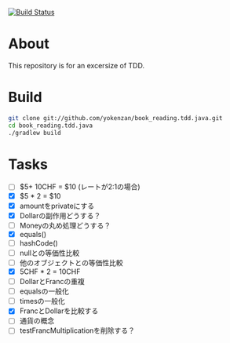[![Build Status](https://travis-ci.com/yokenzan/book_reading.tdd.java.svg?branch=master)](https://travis-ci.com/yokenzan/book_reading.tdd.java)

# About

This repository is for an excersize of TDD.


# Build

```sh
git clone git://github.com/yokenzan/book_reading.tdd.java.git
cd book_reading.tdd.java
./gradlew build
```


# Tasks

- [ ] $5+ 10CHF = $10 (レートが2:1の場合)
- [x] $5 * 2 = $10
- [x] amountをprivateにする
- [x] Dollarの副作用どうする？
- [ ] Moneyの丸め処理どうする？
- [x] equals()
- [ ] hashCode()
- [ ] nullとの等価性比較
- [ ] 他のオブジェクトとの等価性比較
- [x] 5CHF * 2 = 10CHF
- [ ] DollarとFrancの重複
- [ ] equalsの一般化
- [ ] timesの一般化
- [x] FrancとDollarを比較する
- [ ] 通貨の概念
- [ ] testFrancMultiplicationを削除する？
